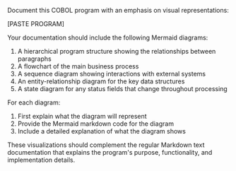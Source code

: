 Document this COBOL program with an emphasis on visual representations:

[PASTE PROGRAM]

Your documentation should include the following Mermaid diagrams:

1. A hierarchical program structure showing the relationships between paragraphs
2. A flowchart of the main business process
3. A sequence diagram showing interactions with external systems
4. An entity-relationship diagram for the key data structures
5. A state diagram for any status fields that change throughout processing

For each diagram:

1. First explain what the diagram will represent
2. Provide the Mermaid markdown code for the diagram
3. Include a detailed explanation of what the diagram shows

These visualizations should complement the regular Markdown text documentation that explains the program's purpose, functionality, and implementation details.